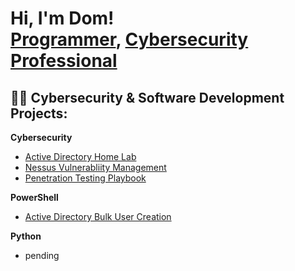 <h1>Hi, I'm Dom!  <br/><a href="https://github.com/hy3nad1v">Programmer</a>, <a href="https://www.linkedin.com/in/dominique-hendricks216/">Cybersecurity Professional</a>
  
<h2>👨‍💻 Cybersecurity & Software Development Projects:</h2>
<b>Cybersecurity</b>

  - [Active Directory Home Lab](https://github.com/hy3nad1v/LABURL)
  - [Nessus Vulnerabliity Management](https://github.com/hy3nad1v/LABURL)
  - [Penetration Testing Playbook](https://github.com/hy3nad1v/LABURL)

<b>PowerShell</b>

  - [Active Directory Bulk User Creation](https://github.com/hy3nad1v/LABURL)
  
<b>Python</b>
  - pending




<!--
Here are some ideas to get you started:

- 🔭 I’m currently working on ...
- 🌱 I’m currently learning ...
- 👯 I’m looking to collaborate on ...
- 🤔 I’m looking for help with ...
- 💬 Ask me about ...
- 📫 How to reach me: ...
- 😄 Pronouns: ...
- ⚡ Fun fact: ...
-->
